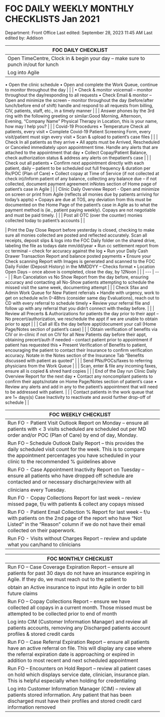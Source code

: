# FOC DAILY WEEKLY MONTHLY CHECKLISTS Jan 2021

Department: Front Office
Last edited: September 28, 2023 11:45 AM
Last edited by: Addison

| FOC DAILY CHECKLIST |  |
| --- | --- |
| Open TimeCentre, Clock in & begin your day – make sure to punch in/out for lunch |  |
| Log into Agile
• Open the clinic schedule
• Open and complete the Work Queue, continue to monitor throughout the day |  |
| • Check & monitor voicemail – monitor throughout the day/responding to all requests
• Check Email & monitor – Open and minimize the screen – monitor throughout the day (before/after lunch/before end of shift) handle and respond to all requests from billing, CIV, patients, staff, etc., in a timely manner |  |
| Answer phones by the 3rd ring with the following greeting or similar:Good Morning, Afternoon, Evening, “Company Name” Physical Therapy in Location, this is your name, how may I help you? |  |
| Covid-19 Procedures
• Temperature Check all patients, every visit
• Complete Covid-19 Patient Screening Form, every visit/patient must sign every visit
• Scan & upload to patient’s case files |  |
| Check In all patients as they arrive
• All appts must be Arrived, Rescheduled or Canceled immediately upon appointment time. Handle any alerts that are attached to the appointment that day
• Collect Copay/Patient Balance, check authorization status & address any alerts on thepatient’s case |  |
| Check out all patients
• Confirm next appointment directly with each patient, daily – patient to be scheduled out full frequency & duration per Rx/POC (Plan of Care)
• Collect copay at Time of Service (if not collected at check in)/Inform patient of any balance, collecting any balance due – if not collected, document payment agreement inNotes section of Home page of patient’s case in Agile |  |
| Clinic Daily Overview Report - Open and minimize on screen or print from Agile (reflects all monies due by patients arriving for today’s appts)
• Copays are due at TOS, any deviation from this must be documented on the Home Page of the patient’s case in Agile as to what the payment method is (ie., patient paying weekly). Copays are not negotiable and must be paid timely. |  |
| Post all OTC (over the counter) monies collected today to patient’s accounts |  |

| Print the Day Close Report before yesterday is closed, checking to make sure all monies collected are posted and reflected accurately. Scan all receipts, deposit slips & logs into the FOC Daily folder on the shared drive, labeling the file as todays date mm/dd/year
• Run cc settlement report from cc terminal – check for accuracy against the log
• Run your Daily Cash Drawer Transaction Report and balance posted payments
• Ensure your Check scanning Report with Images is generated and scanned to the FOC Daily Folder (Deposit History) in the MMDDYY – Checks format
• Location Open Days – once above is completed, close the day, by 12Noon |  |
| --- | --- |
| Run Cancelation vs No Show Report from the day before, ensuring accuracy and contacting all No-Show patients attempting to schedule the missed visit the same week, documenting attempt |  |
| Check Sfax and Admin Work Queue for New Patient referrals
• Handle with urgency, work to get on schedule w/in 0-48hrs (consider same day Evaluations), reach out to CD with every referral to schedule timely
• Review your referral file and follow up with any referral that you didn’t connect with theday before. |  |
| Review all Precerts & Authorizations for patients the day prior to their appt – No precert/authorization, we reschedule the appt if we are unable to obtain prior to appt |  |
| Call all IEs the day before appt/document your call (Home Page/Notes section of patient’s case) |  |
| Obtain verification of benefits via CIV or in-clinic if not on CIV for all New Patients day before their appt, obtaining precert/auth if needed – contact patient prior to appointment if patient has requested this
• Present Verification of Benefits to patient, encouraging the patient to contact their Insurance to confirm verification accuracy. Notate in the Notes section of the Insurance Tab “Benefits discussed with patient as quoted” |  |
| Send PNs/POCs/faxes to referring physicians from the Work Queue |  |
| Scan, enter & file any incoming faxes, ensure all is copied & shred hard copies |  |
| End of the Day run Clinic Daily Overview Report for the next day
• Contact any noncompliant patients to confirm their appts/notate on Home Page/Notes section of patient’s case
• Review any alerts and add in any to the patient’s appointment that will need to be addressed with patient. |  |
| Contact patients in the work queue that are 1+ days(s) Case Inactivity to reactivate and avoid further drop-off of schedule |  |

| FOC WEEKLY CHECKLIST |  |
| --- | --- |
| Run FO - Patient Visit Outlook Report on Monday – ensure all patients with < 3 visits scheduled are scheduled out per MD order and/or POC (Plan of Care) by end of day, Monday. |  |
| Run FO – Schedule Outlook Daily Report – this provides the daily scheduled visit count for the week. This is to compare the appointment percentages you have scheduled in your clinic to the recommended % guidelines above |  |
| Run FO - Case Appointment Inactivity Report on Tuesday – ensure all patients who have dropped off schedule are contacted and or necessary discharge/review with all
clinicians every Tuesday. |  |
| Run FO - Copay Collections Report for last week – review missed page, f/u with patients & collect any copays missed |  |
| Run FO - Patient Email Collection % Report for last week – f/u with patients on the 2nd page of the report who have “Not Listed” in the “Reason” column if we do not have their email collected on their paperwork. |  |
| Run FO - Visits without Charges Report – review and update what you can/hand to clinicians |  |

> 
> 

| FOC MONTHLY CHECKLIST |  |
| --- | --- |
| Run FO – Case Coverage Expiration Report – ensure all patients for past 30 days do not have an insurance expiring in Agile. If they do, we must reach out to the patient to
obtain an Active insurance to input into Agile in order to bill future claims |  |
| Run FO – Copay Collections Report – ensure we have collected all copays in a current month. Those missed must be attempted to be collected prior to end of month |  |
| Log into CIM (Customer Information Manager) and review all patients accounts, removing any Discharged patients account profiles & stored credit cards |  |
| Run FO – Case Referral Expiration Report – ensure all patients have an active referral on file. This will display any case where the referral expiration date is approaching or expired in addition to most recent and next scheduled appointment |  |
| Run FO – Encounters on Hold Report – review all patient cases on hold which displays service date, clinician, insurance plan. This is helpful especially when holding for credentialing |  |
| Log into Customer Information Manager (CIM) – review all patients stored information. Any patient that has been discharged must have their profiles and stored credit card information removed |  |